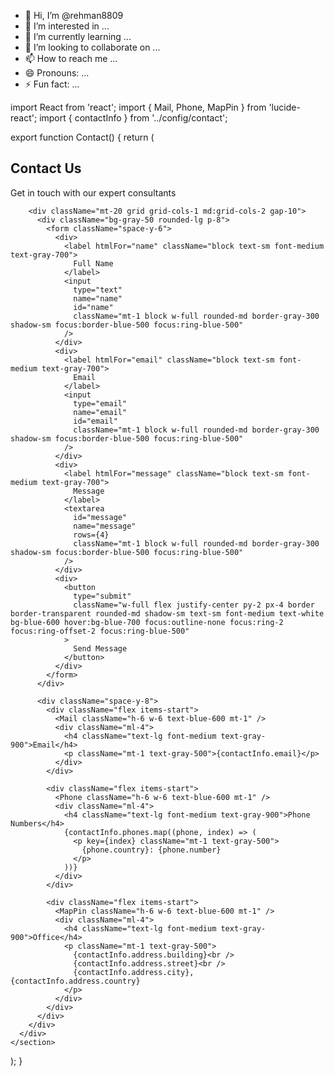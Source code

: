 - 👋 Hi, I’m @rehman8809
- 👀 I’m interested in ...
- 🌱 I’m currently learning ...
- 💞️ I’m looking to collaborate on ...
- 📫 How to reach me ...
- 😄 Pronouns: ...
- ⚡ Fun fact: ...

<!---
rehman8809/rehman8809 is a ✨ special ✨ repository because its `README.md` (this file) appears on your GitHub profile.
You can click the Preview link to take a look at your changes.
--->
import React from 'react';
import { Mail, Phone, MapPin } from 'lucide-react';
import { contactInfo } from '../config/contact';

export function Contact() {
  return (
    <section id="contact" className="relative bg-white py-20">
      <div className="max-w-7xl mx-auto px-4 sm:px-6 lg:px-8">
        <div className="text-center">
          <h2 className="text-3xl font-extrabold text-gray-900 sm:text-4xl">
            Contact Us
          </h2>
          <p className="mt-4 text-lg text-gray-500">
            Get in touch with our expert consultants
          </p>
        </div>

        <div className="mt-20 grid grid-cols-1 md:grid-cols-2 gap-10">
          <div className="bg-gray-50 rounded-lg p-8">
            <form className="space-y-6">
              <div>
                <label htmlFor="name" className="block text-sm font-medium text-gray-700">
                  Full Name
                </label>
                <input
                  type="text"
                  name="name"
                  id="name"
                  className="mt-1 block w-full rounded-md border-gray-300 shadow-sm focus:border-blue-500 focus:ring-blue-500"
                />
              </div>
              <div>
                <label htmlFor="email" className="block text-sm font-medium text-gray-700">
                  Email
                </label>
                <input
                  type="email"
                  name="email"
                  id="email"
                  className="mt-1 block w-full rounded-md border-gray-300 shadow-sm focus:border-blue-500 focus:ring-blue-500"
                />
              </div>
              <div>
                <label htmlFor="message" className="block text-sm font-medium text-gray-700">
                  Message
                </label>
                <textarea
                  id="message"
                  name="message"
                  rows={4}
                  className="mt-1 block w-full rounded-md border-gray-300 shadow-sm focus:border-blue-500 focus:ring-blue-500"
                />
              </div>
              <div>
                <button
                  type="submit"
                  className="w-full flex justify-center py-2 px-4 border border-transparent rounded-md shadow-sm text-sm font-medium text-white bg-blue-600 hover:bg-blue-700 focus:outline-none focus:ring-2 focus:ring-offset-2 focus:ring-blue-500"
                >
                  Send Message
                </button>
              </div>
            </form>
          </div>

          <div className="space-y-8">
            <div className="flex items-start">
              <Mail className="h-6 w-6 text-blue-600 mt-1" />
              <div className="ml-4">
                <h4 className="text-lg font-medium text-gray-900">Email</h4>
                <p className="mt-1 text-gray-500">{contactInfo.email}</p>
              </div>
            </div>

            <div className="flex items-start">
              <Phone className="h-6 w-6 text-blue-600 mt-1" />
              <div className="ml-4">
                <h4 className="text-lg font-medium text-gray-900">Phone Numbers</h4>
                {contactInfo.phones.map((phone, index) => (
                  <p key={index} className="mt-1 text-gray-500">
                    {phone.country}: {phone.number}
                  </p>
                ))}
              </div>
            </div>

            <div className="flex items-start">
              <MapPin className="h-6 w-6 text-blue-600 mt-1" />
              <div className="ml-4">
                <h4 className="text-lg font-medium text-gray-900">Office</h4>
                <p className="mt-1 text-gray-500">
                  {contactInfo.address.building}<br />
                  {contactInfo.address.street}<br />
                  {contactInfo.address.city}, {contactInfo.address.country}
                </p>
              </div>
            </div>
          </div>
        </div>
      </div>
    </section>
  );
}
